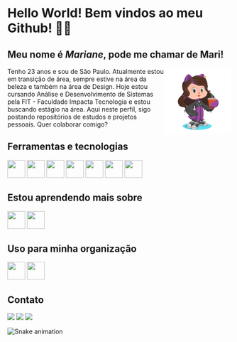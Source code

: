 # Hello World! Bem vindos ao meu Github! 👋✨
## Meu nome é *Mariane*, pode me chamar de Mari!

<img src="images/octocat.png" width="150" align="right">

Tenho 23 anos e sou de São Paulo. Atualmente estou em transição de área, sempre estive na área da beleza e também na área de Design. Hoje estou cursando Análise e Desenvolvimento de Sistemas pela FIT - Faculdade Impacta Tecnologia e estou buscando estágio na área. Aqui neste perfil, sigo postando repositórios de estudos e projetos pessoais. Quer colaborar comigo?

## Ferramentas e tecnologias

<img loading="lazy" src="https://cdn.jsdelivr.net/gh/devicons/devicon@latest/icons/html5/html5-plain.svg" width="40" height="40" />
<img loading="lazy" src="https://cdn.jsdelivr.net/gh/devicons/devicon@latest/icons/css3/css3-plain.svg" width="40" height="40" />
<img loading="lazy" src="https://cdn.jsdelivr.net/gh/devicons/devicon@latest/icons/git/git-plain.svg" width="40" height="40" />
<img loading="lazy" src="https://cdn.jsdelivr.net/gh/devicons/devicon@latest/icons/github/github-original.svg" width="40" height="40" />
<img loading="lazy" src="https://cdn.jsdelivr.net/gh/devicons/devicon@latest/icons/illustrator/illustrator-plain.svg" width="40" height="40" />
<img loading="lazy" src="https://cdn.jsdelivr.net/gh/devicons/devicon@latest/icons/photoshop/photoshop-plain.svg" width="40" height="40" />
<img loading="lazy" src="https://cdn.jsdelivr.net/gh/devicons/devicon@latest/icons/vscode/vscode-original.svg" width="40" height="40"/>
    
## Estou aprendendo mais sobre

<img loading="lazy" src="https://cdn.jsdelivr.net/gh/devicons/devicon@latest/icons/python/python-plain.svg" width="40" height="40"/>
<img loading="lazy" src="https://cdn.jsdelivr.net/gh/devicons/devicon@latest/icons/javascript/javascript-plain.svg" width="40" height="40" />

## Uso para minha organização

<img loading="lazy" src="https://cdn.jsdelivr.net/gh/devicons/devicon@latest/icons/trello/trello-plain.svg" width="40" height="40"/>
<img loading="lazy" src="https://cdn.jsdelivr.net/gh/devicons/devicon@latest/icons/notion/notion-plain.svg" width="40" height="40"/>
          
## Contato
<div>
    <a href = "mailto:contato@seu-usuário-aqui"><img loading="lazy" src="https://img.shields.io/badge/Gmail-D14836?style=for-the-badge&logo=gmail&logoColor=white" target="_blank"></a>
    <a href="https://www.linkedin.com/in/seu-usuário-linkedln-aqui" target="_blank"><img loading="lazy" src="https://img.shields.io/badge/-LinkedIn-%230077B5?style=for-the-badge&logo=linkedin&logoColor=white" target="_blank"></a> 
    <a href="https://instagram.com/seu-usuário-instagram-aqui" target="_blank"><img loading="lazy" src="https://img.shields.io/badge/-Instagram-%23E4405F?style=for-the-badge&logo=instagram&logoColor=white" target="_blank"></a>  
</div>

![Snake animation](https://github.com/marianefernandes07/marianefernandes07/blob/output/github-contribution-grid-snake.svg)

<!--
**marianefernandes07/marianefernandes07** is a ✨ _special_ ✨ repository because its `README.md` (this file) appears on your GitHub profile.

Here are some ideas to get you started:

- 🔭 I’m currently working on ...
- 🌱 I’m currently learning ...
- 👯 I’m looking to collaborate on ...
- 🤔 I’m looking for help with ...
- 💬 Ask me about ...
- 📫 How to reach me: ...
- 😄 Pronouns: ...
- ⚡ Fun fact: ...
-->
